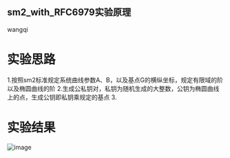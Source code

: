 ## sm2_with_RFC6979实验原理
wangqi
# 实验思路
1.按照sm2标准规定系统曲线参数A、B，以及基点G的横纵坐标，规定有限域的阶以及椭圆曲线的阶
2.生成公私钥对，私钥为随机生成的大整数，公钥为椭圆曲线上的点，生成公钥即私钥乘规定的基点
3.
# 实验结果
![image](https://user-images.githubusercontent.com/105595347/179397046-57592b45-608b-45ff-83ef-5be2fb1a45f2.png)
